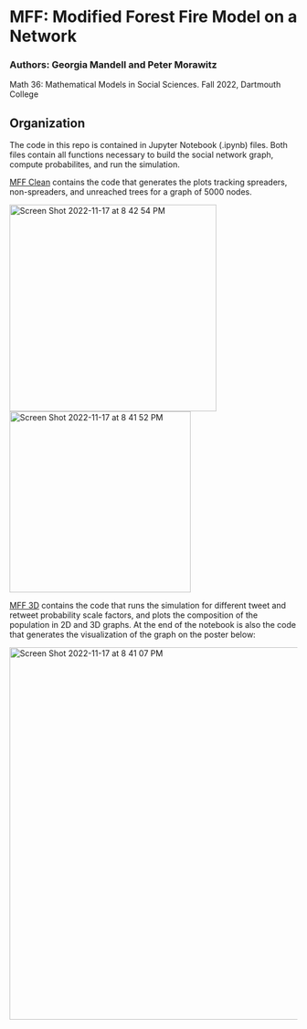 # MFF: Modified Forest Fire Model on a Network
### Authors: Georgia Mandell and Peter Morawitz
Math 36: Mathematical Models in Social Sciences.
Fall 2022, Dartmouth College 

## Organization
The code in this repo is contained in Jupyter Notebook (.ipynb) files. Both files contain all functions necessary to build the social network graph, compute probabilites, and run the simulation.


[MFF Clean](https://github.com/gmandell23/MFF/blob/main/MFF%20Clean-Scale%20Up.ipynb) contains the code that generates the plots tracking spreaders, non-spreaders, and unreached trees for a graph of 5000 nodes.

<img width="362" alt="Screen Shot 2022-11-17 at 8 42 54 PM" src="https://user-images.githubusercontent.com/61164281/202597358-f74529c0-cfd2-4a42-952e-6243fd2cfb86.png">


<img width="317" alt="Screen Shot 2022-11-17 at 8 41 52 PM" src="https://user-images.githubusercontent.com/61164281/202597266-40ae69fd-5c42-4e93-b753-e5b2542d7e60.png">


[MFF 3D](https://github.com/gmandell23/MFF/blob/main/MFF%20FINAL-3D%20surface.ipynb) contains the code that runs the simulation for different tweet and retweet probability scale factors, and plots the composition of the population in 2D and 3D graphs. At the end of the notebook is also the code that generates the visualization of the graph on the poster below: 

<img width="652" alt="Screen Shot 2022-11-17 at 8 41 07 PM" src="https://user-images.githubusercontent.com/61164281/202597168-b68bfa65-956e-4eac-81ca-758a2f2c8c96.png">
